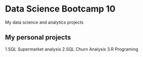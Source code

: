 # Data Science Bootcamp 10
My data science and analytics projects

## My personal projects

1.SQL Supermarket analysis
2.SQL Churn Analysis
3.R Programing
